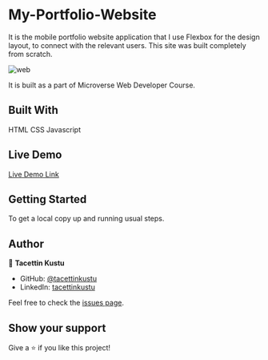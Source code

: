 # My-Portfolio-Website
It is the mobile portfolio website application that I use Flexbox for the design layout, to connect with the relevant users. This site was built completely from scratch.

![web](https://user-images.githubusercontent.com/51737508/120549781-aefe2c00-c3fc-11eb-9280-56cc1e5d7e36.PNG)


It is built as a part of Microverse Web Developer Course.

## Built With

HTML
CSS
Javascript


## Live Demo

[Live Demo Link](https://tacettinkustu.github.io/microverse-portfolio-project/)


## Getting Started

To get a local copy up and running usual steps.


## Author
👤 **Tacettin Kustu**

- GitHub: [@tacettinkustu](https://github.com/tacettinkustu)
- LinkedIn: [tacettinkustu](https://www.linkedin.com/in/tacettin-k%C3%BCst%C3%BC-aaba721b5/)

Feel free to check the [issues page](../../issues/).

## Show your support

Give a ⭐️ if you like this project!
